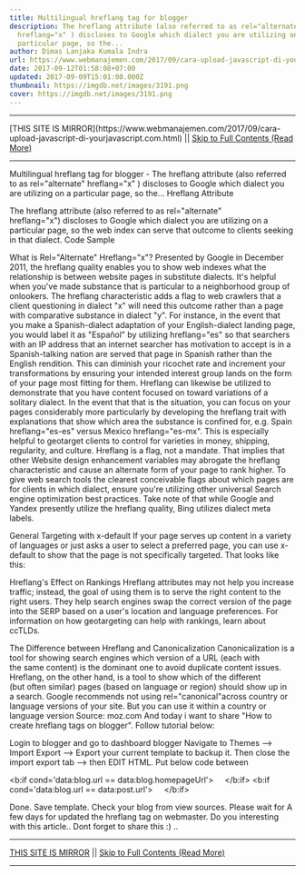 ```yaml
---
title: Multilingual hreflang tag for blogger
description: The hreflang attribute (also referred to as rel="alternate"
  hreflang="x" ) discloses to Google which dialect you are utilizing on a
  particular page, so the...
author: Dimas Lanjaka Kumala Indra
url: https://www.webmanajemen.com/2017/09/cara-upload-javascript-di-yourjavascript.com.html
date: 2017-09-12T01:58:08+07:00
updated: 2017-09-09T15:01:00.000Z
thumbnail: https://imgdb.net/images/3191.png
cover: https://imgdb.net/images/3191.png
---
```


<hr/> [THIS SITE IS MIRROR](https://www.webmanajemen.com/2017/09/cara-upload-javascript-di-yourjavascript.com.html) || <a href="https://www.webmanajemen.com/2017/09/cara-upload-javascript-di-yourjavascript.com.html" rel="follow" class="button" id="read-more">Skip to Full Contents (Read More)</a> <hr/> Multilingual hreflang tag for blogger - The hreflang attribute (also referred to as rel="alternate" hreflang="x" ) discloses to Google which dialect you are utilizing on a particular page, so the... Hreflang Attribute 

The hreflang attribute (also referred to as            rel="alternate" hreflang="x") discloses to Google which dialect you are utilizing on a particular page, so the web index can serve that outcome to clients seeking in that dialect.
Code Sample

<link rel="alternate" href="http://example.com" hreflang="en-us" />
What is Rel="Alternate" Hreflang="x"?
Presented by Google in December 2011, the hreflang quality enables you to show web indexes what the relationship is between website pages in substitute dialects. It's helpful when you've made substance that is particular to a neighborhood group of onlookers. The hreflang characteristic adds a flag to web crawlers that a client questioning in dialect "x" will need this outcome rather than a page with comparative substance in dialect "y". For instance, in the event that you make a Spanish-dialect adaptation of your
English-dialect landing page, you would label it as "Español" by utilizing hreflang="es" so that searchers with an IP address that an internet searcher has motivation to accept is in a
Spanish-talking nation are served that page in Spanish rather than the English rendition. This can diminish your ricochet rate and increment your transformations by ensuring your intended interest group lands on the form of your page most fitting for them.
Hreflang can likewise be utilized to demonstrate that you have content focused on toward variations of a solitary dialect. In the event that that is the situation, you can focus on your pages considerably more particularly by developing the hreflang trait with explanations that show which area the substance is confined for, e.g. Spain hreflang="es-es" versus Mexico hreflang="es-mx". This is especially helpful to geotarget clients to control for varieties in money, shipping, regularity, and culture.
Hreflang is a flag, not a mandate. That implies that other Website design enhancement variables may abrogate the hreflang characteristic and cause an alternate form of your page to rank higher. To give web search tools the clearest conceivable flags about which pages are for clients in which dialect, ensure you're utilizing other universal Search engine optimization best practices.
Take note of that while Google and Yandex presently utilize the hreflang quality, Bing utilizes dialect meta labels.

General Targeting with x-default
If your page serves up content in a variety of languages or just asks a
user to select a preferred page, you can use x-default to show that the
page is not specifically targeted. That looks like this:

<link rel="alternate" href="http://example.com/" hreflang="x-default" />
Hreflang's Effect on Rankings
Hreflang attributes may not help you increase traffic; instead, the goal of using them is to serve the right content to the right users. They help search engines swap the correct version of the page into the SERP based on a user's location and language preferences. For information on how geotargeting can help with rankings, learn about    ccTLDs.

The Difference between Hreflang and Canonicalization
Canonicalization is a tool for showing search engines which version of a URL (each with the same content) is the dominant one to avoid duplicate content issues.
Hreflang, on the other hand, is a tool to show which of the different (but often similar) pages (based on language or region) should show up in a search.
Google recommends not using rel="canonical"across country or language
versions of your site. But you can use it within a country or language version
Source: moz.com
And today i want to share "How to create hreflang tags on blogger". Follow tutorial below:

Login to blogger and go to dashboard blogger
Navigate to Themes --> Import Export --> Export your current template to backup it.
Then close the import export tab --> then EDIT HTML.
Put below code between <head></head>

<b:if cond='data:blog.url == data:blog.homepageUrl'>
  <link rel="alternate" expr:href="data:blog.url" hreflang="x-default" />
  <link rel="alternate" expr:href="data:blog.url" hreflang="x" />
</b:if>
<b:if cond='data:blog.url == data:post.url'>
  <link rel="alternate" expr:href="data:post.url" hreflang="x-default" />
  <link rel="alternate" expr:href="data:post.url" hreflang="x" />
</b:if>

Done. Save template. Check your blog from view sources. Please wait for A few days for updated the hreflang tag on webmaster.
Do you interesting with this article.. Dont forget to share this :) .. <hr/> [THIS SITE IS MIRROR](https://www.webmanajemen.com/2017/09/cara-upload-javascript-di-yourjavascript.com.html) || <a href="https://www.webmanajemen.com/2017/09/cara-upload-javascript-di-yourjavascript.com.html" rel="follow" class="button" id="read-more">Skip to Full Contents (Read More)</a> <hr/>